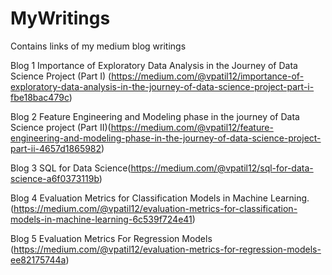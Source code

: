 # MyWritings
Contains links of my medium blog writings 

Blog 1 Importance of Exploratory Data Analysis in the Journey of Data Science Project (Part I) (https://medium.com/@vpatil12/importance-of-exploratory-data-analysis-in-the-journey-of-data-science-project-part-i-fbe18bac479c)

Blog 2 Feature Engineering and Modeling phase in the journey of Data Science project (Part II)(https://medium.com/@vpatil12/feature-engineering-and-modeling-phase-in-the-journey-of-data-science-project-part-ii-4657d1865982)

Blog 3 SQL for Data Science(https://medium.com/@vpatil12/sql-for-data-science-a6f0373119b)

Blog 4 Evaluation Metrics for Classification Models in Machine Learning. (https://medium.com/@vpatil12/evaluation-metrics-for-classification-models-in-machine-learning-6c539f724e41)

Blog 5 Evaluation Metrics For Regression Models (https://medium.com/@vpatil12/evaluation-metrics-for-regression-models-ee82175744a)
